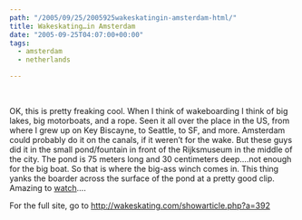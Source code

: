 ```yaml
---
path: "/2005/09/25/2005925wakeskatingin-amsterdam-html/" 
title: Wakeskating…in Amsterdam
date: "2005-09-25T04:07:00+00:00" 
tags:
  - amsterdam
  - netherlands

---
```

<div>
  <p>
    &nbsp;
  </p>
  
  <p>
    <span class="full-image-block ssNonEditable"><span><img src="/static/500c9c42c4aa27cb90863e5e/50e9971de4b01058545b4678/50e9971fe4b01058545b48c5/1257622955004/img0064_small.jpg/1000w" alt="" /></span></span>OK, this is pretty freaking cool. When I think of wakeboarding I think of big lakes, big motorboats, and a rope. Seen it all over the place in the US, from where I grew up on Key Biscayne, to Seattle, to SF, and more. Amsterdam could probably do it on the canals, if it weren&rsquo;t for the wake. But these guys did it in the small pond/fountain in front of the Rijksmuseum in the middle of the city. The pond is 75 meters long and 30 centimeters deep&hellip;.not enough for the big boat. So that is where the big-ass winch comes in. This thing yanks the boarder across the surface of the pond at a pretty good clip. Amazing to <a href="http://www.webvent.nl/downloads/WakeSkate.wmv" class="broken_link">watch</a>&hellip;.
  </p>
  
  <p>
    For the full site, go to <a href="http://wakeskating.com/showarticle.php?a=392">http://wakeskating.com/showarticle.php?a=392</a>
  </p>
  
  <p>
    &nbsp;
  </p>
</div>